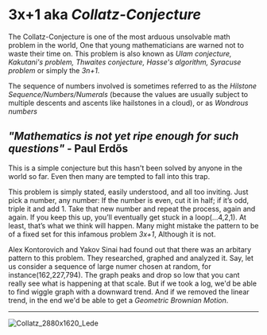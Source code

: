 # 3x+1 aka *Collatz-Conjecture*

The Collatz-Conjecture is one of the most arduous unsolvable math problem in the world, One that young mathematicians are warned not to waste their time on.
This problem is also known as _Ulam conjecture,  Kakutani's problem, Thwaites conjecture, Hasse's algorithm, Syracuse problem_ or simply the _3n+1_. 

The sequence of numbers involved is sometimes referred to as the _Hilstone Sequence/Numbers/Numerals_ (because the values are usually subject to multiple descents and ascents like hailstones in a cloud), or as _Wondrous numbers_

**_"Mathematics is not yet ripe enough for such questions"_** - Paul Erdős
---
This is a simple conjecture but this hasn't been solved by anyone in the world so far. Even then many are tempted to fall into this trap.

This problem is simply stated, easily understood, and all too inviting. Just pick a number, any number: If the number is even, cut it in half; if it’s odd, triple it and add 1. Take that new number and repeat the process, again and again. If you keep this up, you’ll eventually get stuck in a loop(...4,2,1). At least, that’s what we think will happen. Many might mistake the pattern to be of a fixed set for this infamous problem _3x+1_, Although it is not.

Alex Kontorovich and Yakov Sinai had found out that there was an arbitary pattern to this problem. They researched, graphed and analyzed it.
Say, let us consider a sequence of large numer chosen at random, for instance(162,227,794). The graph peaks and drop so low that you cant really see what is happening at that scale. But if we took a log, we'd be able to find wiggle graph with a downward trend. And if we removed the linear trend, in the end we'd be able to get a _Geometric Brownian Motion_.

---
![Collatz_2880x1620_Lede](https://user-images.githubusercontent.com/79180908/231666072-3e87b0f2-aa2f-4d53-9f2d-372308b3767e.jpg)

